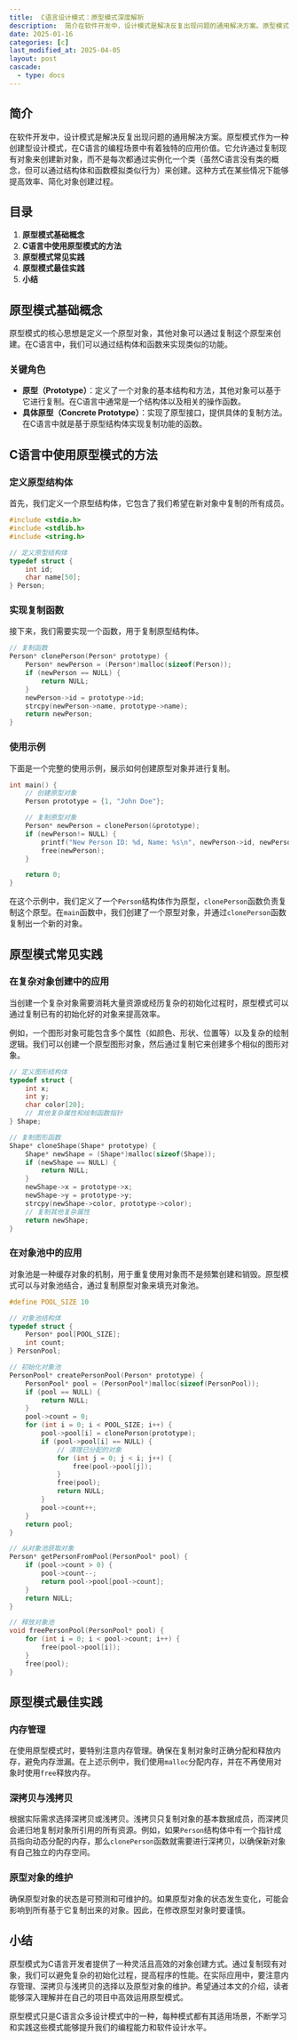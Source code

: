 ```yaml
---
title:  C语言设计模式：原型模式深度解析
description:  简介在软件开发中，设计模式是解决反复出现问题的通用解决方案。原型模式作为一种创建型设计模式，在C语言的编程场景中有着独特的应用价值。它允许通过复制现有对象来创建新对象，而不是每次都通过实例化一个类（虽然C语言没有类的概念，但可以通过结构体和函数模拟类似行为）来创建。这种方式在某些情况下能够提高效率、简化对象创建过程。
date: 2025-01-16
categories: [c]
last_modified_at: 2025-04-05 
layout: post
cascade:
  - type: docs
---
```



## 简介
在软件开发中，设计模式是解决反复出现问题的通用解决方案。原型模式作为一种创建型设计模式，在C语言的编程场景中有着独特的应用价值。它允许通过复制现有对象来创建新对象，而不是每次都通过实例化一个类（虽然C语言没有类的概念，但可以通过结构体和函数模拟类似行为）来创建。这种方式在某些情况下能够提高效率、简化对象创建过程。

## 目录
1. **原型模式基础概念**
2. **C语言中使用原型模式的方法**
3. **原型模式常见实践**
4. **原型模式最佳实践**
5. **小结**

## 原型模式基础概念
原型模式的核心思想是定义一个原型对象，其他对象可以通过复制这个原型来创建。在C语言中，我们可以通过结构体和函数来实现类似的功能。

### 关键角色
- **原型（Prototype）**：定义了一个对象的基本结构和方法，其他对象可以基于它进行复制。在C语言中通常是一个结构体以及相关的操作函数。
- **具体原型（Concrete Prototype）**：实现了原型接口，提供具体的复制方法。在C语言中就是基于原型结构体实现复制功能的函数。

## C语言中使用原型模式的方法
### 定义原型结构体
首先，我们定义一个原型结构体，它包含了我们希望在新对象中复制的所有成员。

```c
#include <stdio.h>
#include <stdlib.h>
#include <string.h>

// 定义原型结构体
typedef struct {
    int id;
    char name[50];
} Person;
```

### 实现复制函数
接下来，我们需要实现一个函数，用于复制原型结构体。

```c
// 复制函数
Person* clonePerson(Person* prototype) {
    Person* newPerson = (Person*)malloc(sizeof(Person));
    if (newPerson == NULL) {
        return NULL;
    }
    newPerson->id = prototype->id;
    strcpy(newPerson->name, prototype->name);
    return newPerson;
}
```

### 使用示例
下面是一个完整的使用示例，展示如何创建原型对象并进行复制。

```c
int main() {
    // 创建原型对象
    Person prototype = {1, "John Doe"};

    // 复制原型对象
    Person* newPerson = clonePerson(&prototype);
    if (newPerson!= NULL) {
        printf("New Person ID: %d, Name: %s\n", newPerson->id, newPerson->name);
        free(newPerson);
    }

    return 0;
}
```

在这个示例中，我们定义了一个`Person`结构体作为原型，`clonePerson`函数负责复制这个原型。在`main`函数中，我们创建了一个原型对象，并通过`clonePerson`函数复制出一个新的对象。

## 原型模式常见实践
### 在复杂对象创建中的应用
当创建一个复杂对象需要消耗大量资源或经历复杂的初始化过程时，原型模式可以通过复制已有的初始化好的对象来提高效率。

例如，一个图形对象可能包含多个属性（如颜色、形状、位置等）以及复杂的绘制逻辑。我们可以创建一个原型图形对象，然后通过复制它来创建多个相似的图形对象。

```c
// 定义图形结构体
typedef struct {
    int x;
    int y;
    char color[20];
    // 其他复杂属性和绘制函数指针
} Shape;

// 复制图形函数
Shape* cloneShape(Shape* prototype) {
    Shape* newShape = (Shape*)malloc(sizeof(Shape));
    if (newShape == NULL) {
        return NULL;
    }
    newShape->x = prototype->x;
    newShape->y = prototype->y;
    strcpy(newShape->color, prototype->color);
    // 复制其他复杂属性
    return newShape;
}
```

### 在对象池中的应用
对象池是一种缓存对象的机制，用于重复使用对象而不是频繁创建和销毁。原型模式可以与对象池结合，通过复制原型对象来填充对象池。

```c
#define POOL_SIZE 10

// 对象池结构体
typedef struct {
    Person* pool[POOL_SIZE];
    int count;
} PersonPool;

// 初始化对象池
PersonPool* createPersonPool(Person* prototype) {
    PersonPool* pool = (PersonPool*)malloc(sizeof(PersonPool));
    if (pool == NULL) {
        return NULL;
    }
    pool->count = 0;
    for (int i = 0; i < POOL_SIZE; i++) {
        pool->pool[i] = clonePerson(prototype);
        if (pool->pool[i] == NULL) {
            // 清理已分配的对象
            for (int j = 0; j < i; j++) {
                free(pool->pool[j]);
            }
            free(pool);
            return NULL;
        }
        pool->count++;
    }
    return pool;
}

// 从对象池获取对象
Person* getPersonFromPool(PersonPool* pool) {
    if (pool->count > 0) {
        pool->count--;
        return pool->pool[pool->count];
    }
    return NULL;
}

// 释放对象池
void freePersonPool(PersonPool* pool) {
    for (int i = 0; i < pool->count; i++) {
        free(pool->pool[i]);
    }
    free(pool);
}
```

## 原型模式最佳实践
### 内存管理
在使用原型模式时，要特别注意内存管理。确保在复制对象时正确分配和释放内存，避免内存泄漏。在上述示例中，我们使用`malloc`分配内存，并在不再使用对象时使用`free`释放内存。

### 深拷贝与浅拷贝
根据实际需求选择深拷贝或浅拷贝。浅拷贝只复制对象的基本数据成员，而深拷贝会递归地复制对象所引用的所有资源。例如，如果`Person`结构体中有一个指针成员指向动态分配的内存，那么`clonePerson`函数就需要进行深拷贝，以确保新对象有自己独立的内存空间。

### 原型对象的维护
确保原型对象的状态是可预测和可维护的。如果原型对象的状态发生变化，可能会影响到所有基于它复制出来的对象。因此，在修改原型对象时要谨慎。

## 小结
原型模式为C语言开发者提供了一种灵活且高效的对象创建方式。通过复制现有对象，我们可以避免复杂的初始化过程，提高程序的性能。在实际应用中，要注意内存管理、深拷贝与浅拷贝的选择以及原型对象的维护。希望通过本文的介绍，读者能够深入理解并在自己的项目中高效运用原型模式。

原型模式只是C语言众多设计模式中的一种，每种模式都有其适用场景，不断学习和实践这些模式能够提升我们的编程能力和软件设计水平。